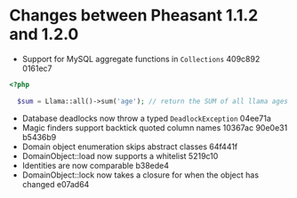 Changes between Pheasant 1.1.2 and 1.2.0
========================================

  - Support for MySQL aggregate functions in `Collections` 409c892 0161ec7

```php
<?php
  
  $sum = Llama::all()->sum('age'); // return the SUM of all llama ages
```

  - Database deadlocks now throw a typed `DeadlockException` 04ee71a
  - Magic finders support backtick quoted column names 10367ac 90e0e31 b5436b9
  - Domain object enumeration skips abstract classes 64f441f
  - DomainObject::load now supports a whitelist 5219c10
  - Identities are now comparable b38ede4
  - DomainObject::lock now takes a closure for when the object has changed e07ad64




